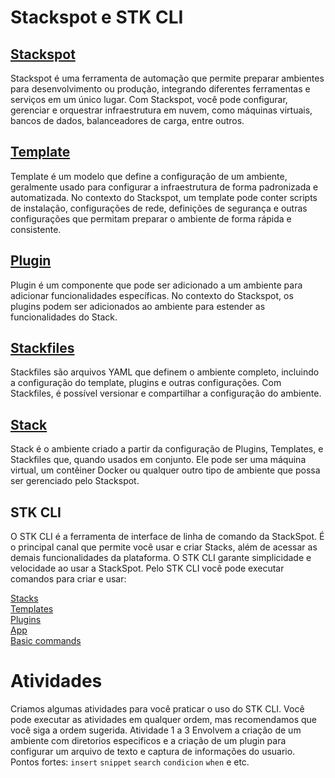 # Stackspot e STK CLI

## [Stackspot](https://docs.stackspot.com/docs/getting-started/how-it-works/)
Stackspot é uma ferramenta de automação que permite preparar ambientes para desenvolvimento ou produção,
integrando diferentes ferramentas e serviços em um único lugar. Com Stackspot, você pode configurar,
gerenciar e orquestrar infraestrutura em nuvem, como máquinas virtuais, bancos de dados, balanceadores de carga,
entre outros.

## [Template](https://docs.stackspot.com/docs/use-stacks/user-tutorials/create-project/)
Template é um modelo que define a configuração de um ambiente, geralmente usado para configurar a infraestrutura de forma padronizada e automatizada.
No contexto do Stackspot, um template pode conter scripts de instalação, configurações de rede,
definições de segurança e outras configurações que permitam preparar o ambiente de forma rápida e consistente.

## [Plugin](https://docs.stackspot.com/docs/use-stacks/user-tutorials/apply-plugin/)
Plugin é um componente que pode ser adicionado a um ambiente para adicionar funcionalidades específicas.
No contexto do Stackspot, os plugins podem ser adicionados ao ambiente para estender as funcionalidades do Stack.

## [Stackfiles](https://docs.stackspot.com/docs/use-stacks/user-tutorials/use-stackfile/)
Stackfiles são arquivos YAML que definem o ambiente completo, incluindo a configuração do template,
plugins e outras configurações. Com Stackfiles, é possível versionar e compartilhar a configuração do ambiente.

## [Stack](https://docs.stackspot.com/docs/create-stacks/quickstart/)
Stack é o ambiente criado a partir da configuração de Plugins, Templates, e Stackfiles que, quando usados em conjunto. Ele pode ser uma máquina virtual,
um contêiner Docker ou qualquer outro tipo de ambiente que possa ser gerenciado pelo Stackspot.

## STK CLI
O STK CLI é a ferramenta de interface de linha de comando da StackSpot. É o principal canal que permite você usar e criar Stacks, além de acessar as demais funcionalidades da plataforma. O STK CLI garante simplicidade e velocidade ao usar a StackSpot. Pelo STK CLI você pode executar comandos para criar e usar:

[Stacks](#stackspot)<br>
[Templates](#template)<br>
[Plugins](#plugin)<br>
[App](#stack)<br>
[Basic commands](https://gist.github.com/wwwwelton/ec2d8b41333d105752859200a541be7b)

# Atividades
Criamos algumas atividades para você praticar o uso do STK CLI. Você pode executar as atividades em qualquer ordem, mas recomendamos que você siga a ordem sugerida.
Atividade 1 a 3 Envolvem a criação de um ambiente com diretorios especificos e a criação de um plugin para configurar um arquivo de texto e captura de informações do usuario.
Pontos fortes: `insert` `snippet` `search` `condicion` `when` e etc.
